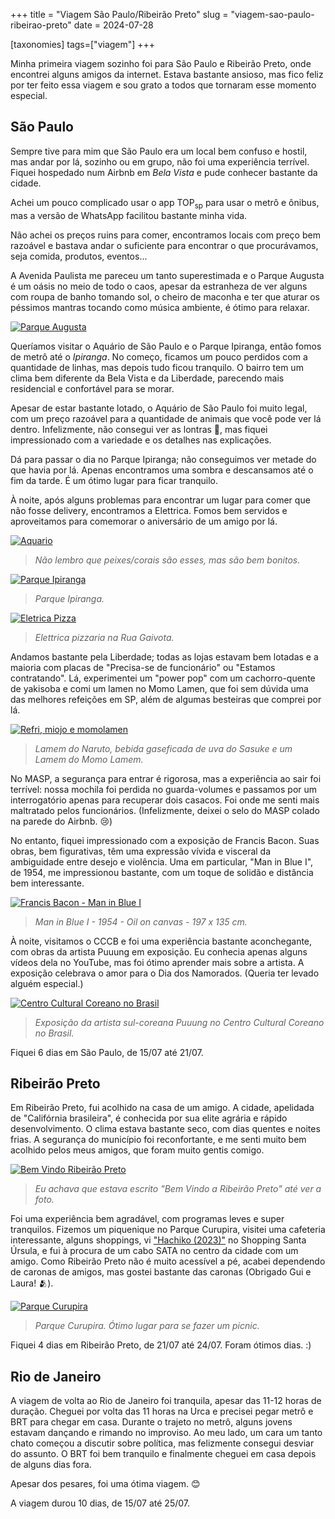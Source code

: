 +++
title = "Viagem São Paulo/Ribeirão Preto"
slug = "viagem-sao-paulo-ribeirao-preto"
date = 2024-07-28

[taxonomies]
tags=["viagem"]
+++

Minha primeira viagem sozinho foi para São Paulo e Ribeirão Preto, onde encontrei alguns amigos da internet. Estava bastante ansioso, mas fico feliz por ter feito essa viagem e sou grato a todos que tornaram esse momento especial.

<!-- more -->

## São Paulo

Sempre tive para mim que São Paulo era um local bem confuso e hostil, mas andar por lá, sozinho ou em grupo, não foi uma experiência terrível. Fiquei hospedado num Airbnb em *Bela Vista* e pude conhecer bastante da cidade.

Achei um pouco complicado usar o app TOP<sub>sp</sub> para usar o metrô e ônibus, mas a versão de WhatsApp facilitou bastante minha vida.

Não achei os preços ruins para comer, encontramos locais com preço bem razoável e bastava andar o suficiente para encontrar o que procurávamos, seja comida, produtos, eventos...

A Avenida Paulista me pareceu um tanto superestimada e o Parque Augusta é um oásis no meio de todo o caos, apesar da estranheza de ver alguns com roupa de banho tomando sol, o cheiro de maconha e ter que aturar os péssimos mantras tocando como música ambiente, é ótimo para relaxar.

[![Parque Augusta](./parque-augusta.png)](./parque-augusta.png)

Queríamos visitar o Aquário de São Paulo e o Parque Ipiranga, então fomos de metrô até o *Ipiranga*. No começo, ficamos um pouco perdidos com a quantidade de linhas, mas depois tudo ficou tranquilo. O bairro tem um clima bem diferente da Bela Vista e da Liberdade, parecendo mais residencial e confortável para se morar.

Apesar de estar bastante lotado, o Aquário de São Paulo foi muito legal, com um preço razoável para a quantidade de animais que você pode ver lá dentro. Infelizmente, não consegui ver as lontras 🦦, mas fiquei impressionado com a variedade e os detalhes nas explicações.

Dá para passar o dia no Parque Ipiranga; não conseguimos ver metade do que havia por lá. Apenas encontramos uma sombra e descansamos até o fim da tarde. É um ótimo lugar para ficar tranquilo.

À noite, após alguns problemas para encontrar um lugar para comer que não fosse delivery, encontramos a Elettrica. Fomos bem servidos e aproveitamos para comemorar o aniversário de um amigo por lá.

[![Aquario](./aquario.jpg)](./aquario.jpg)
> *Não lembro que peixes/corais são esses, mas são bem bonitos.*

[![Parque Ipiranga](./parque-ipiranga.jpg)](./parque-ipiranga.jpg)
> *Parque Ipiranga.*

[![Eletrica Pizza](./eletrica-pizza.jpeg)](./eletrica-pizza.jpeg)
> *Elettrica pizzaria na Rua Gaivota.*

Andamos bastante pela Liberdade; todas as lojas estavam bem lotadas e a maioria com placas de "Precisa-se de funcionário" ou "Estamos contratando". Lá, experimentei um "power pop" com um cachorro-quente de yakisoba e comi um lamen no Momo Lamen, que foi sem dúvida uma das melhores refeições em SP, além de algumas besteiras que comprei por lá.

[![Refri, miojo e momolamen](./refri-miojo-momolamen.jpeg)](./refri-miojo-momolamen.jpeg)
> *Lamem do Naruto, bebida gaseficada de uva do Sasuke e um Lamem do Momo Lamem.*

No MASP, a segurança para entrar é rigorosa, mas a experiência ao sair foi terrível: nossa mochila foi perdida no guarda-volumes e passamos por um interrogatório apenas para recuperar dois casacos. Foi onde me senti mais maltratado pelos funcionários. (Infelizmente, deixei o selo do MASP colado na parede do Airbnb. 😢)

No entanto, fiquei impressionado com a exposição de Francis Bacon. Suas obras, bem figurativas, têm uma expressão vívida e visceral da ambiguidade entre desejo e violência. Uma em particular, "Man in Blue I", de 1954, me impressionou bastante, com um toque de solidão e distância bem interessante.

[![Francis Bacon - Man in Blue I](./francis-bacon-man-in-blue.png)](./francis-bacon-man-in-blue.png)
> *Man in Blue I - 1954 - Oil on canvas - 197 x 135 cm.*

À noite, visitamos o CCCB e foi uma experiência bastante aconchegante, com obras da artista Puuung em exposição. Eu conhecia apenas alguns vídeos dela no YouTube, mas foi ótimo aprender mais sobre a artista. A exposição celebrava o amor para o Dia dos Namorados. (Queria ter levado alguém especial.)

[![Centro Cultural Coreano no Brasil](./museu_coreano.jpeg)](./museu_coreano.jpeg)
> *Exposição da artista sul-coreana Puuung no Centro Cultural Coreano no Brasil.*

Fiquei 6 dias em São Paulo, de 15/07 até 21/07.

## Ribeirão Preto

Em Ribeirão Preto, fui acolhido na casa de um amigo. A cidade, apelidada de "Califórnia brasileira", é conhecida por sua elite agrária e rápido desenvolvimento. O clima estava bastante seco, com dias quentes e noites frias. A segurança do município foi reconfortante, e me senti muito bem acolhido pelos meus amigos, que foram muito gentis comigo.

<!-- [bem-vindo-rp] -->
[![Bem Vindo Ribeirão Preto](./bem-vindo-rp.jpeg)](./bem-vindo-rp.jpeg)

> *Eu achava que estava escrito "Bem Vindo a Ribeirão Preto" até ver a foto.*

Foi uma experiência bem agradável, com programas leves e super tranquilos. Fizemos um piquenique no Parque Curupira, visitei uma cafeteria interessante, alguns shoppings, vi ["Hachiko (2023)"](https://letterboxd.com/gxbe/film/hachiko-2023) no Shopping Santa Úrsula, e fui à procura de um cabo SATA no centro da cidade com um amigo. Como Ribeirão Preto não é muito acessível a pé, acabei dependendo de caronas de amigos, mas gostei bastante das caronas (Obrigado Gui e Laura! 🫂).

[![Parque Curupira](./parque-curupira.jpg)](./parque-curupira.jpg)

> *Parque Curupira. Ótimo lugar para  se fazer  um picnic.*

Fiquei 4 dias em Ribeirão Preto, de 21/07 até 24/07. Foram ótimos dias. :)

## Rio de Janeiro

A viagem de volta ao Rio de Janeiro foi tranquila, apesar das 11-12 horas de duração. Cheguei por volta das 11 horas na Urca e precisei pegar metrô e BRT para chegar em casa. Durante o trajeto no metrô, alguns jovens estavam dançando e rimando no improviso. Ao meu lado, um cara um tanto chato começou a discutir sobre política, mas felizmente consegui desviar do assunto. O BRT foi bem tranquilo e finalmente cheguei em casa depois de alguns dias fora.

Apesar dos pesares, foi uma ótima viagem. 😊

A viagem durou 10 dias, de 15/07 até 25/07.
